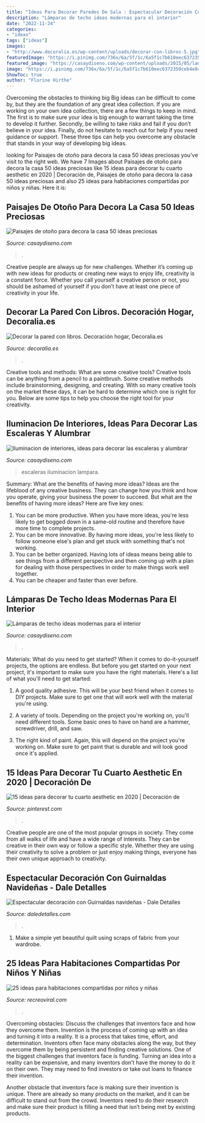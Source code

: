 ```yaml
---
title: "Ideas Para Decorar Paredes De Sala : Espectacular Decoración Con Guirnaldas Navideñas"
description: "Lámparas de techo ideas modernas para el interior"
date: "2022-11-24"
categories:
- "ideas"
tags: ["ideas"]
images:
- "http://www.decoralia.es/wp-content/uploads/decorar-con-libros-5.jpg"
featuredImage: "https://i.pinimg.com/736x/6a/5f/1c/6a5f1c7b610eec6372359ceb4e8c93bd.jpg"
featured_image: "https://casaydiseno.com/wp-content/uploads/2015/05/lamparas-de-techo-ideas-modernas-habitacion-juvenil.jpeg"
image: "https://i.pinimg.com/736x/6a/5f/1c/6a5f1c7b610eec6372359ceb4e8c93bd.jpg"
ShowToc: true
author: "Florine Hirthe"
---
```



Overcoming the obstacles to thinking big
Big ideas can be difficult to come by, but they are the foundation of any great idea collection. If you are working on your own idea collection, there are a few things to keep in mind. The first is to make sure your idea is big enough to warrant taking the time to develop it further. Secondly, be willing to take risks and fail if you don’t believe in your idea. Finally, do not hesitate to reach out for help if you need guidance or support. These three tips can help you overcome any obstacle that stands in your way of developing big ideas.

	

		
looking for Paisajes de otoño para decora la casa 50 ideas preciosas you've visit to the right web. We have 7 Images about Paisajes de otoño para decora la casa 50 ideas preciosas like 15 ideas para decorar tu cuarto aesthetic en 2020 | Decoración de, Paisajes de otoño para decora la casa 50 ideas preciosas and also 25 ideas para habitaciones compartidas por niños y niñas. Here it is:
		
    
## Paisajes De Otoño Para Decora La Casa 50 Ideas Preciosas

<img loading=lazy src="https://casaydiseno.com/wp-content/uploads/2015/07/paisajes-de-otono-decoracion-entrada-casa-preciosa.jpeg" onerror="this.onerror=null;this.src='https://tse2.mm.bing.net/th?id=OIP.gMbcL0LuAuxXD3AjvA-HVgHaJ3&amp;pid=15.1';" alt="Paisajes de otoño para decora la casa 50 ideas preciosas">

_Source: casaydiseno.com_

>. 

	

Creative people are always up for new challenges. Whether it’s coming up with new ideas for products or creating new ways to enjoy life, creativity is a constant force. Whether you call yourself a creative person or not, you should be ashamed of yourself if you don’t have at least one piece of creativity in your life.

    
## Decorar La Pared Con Libros. Decoración Hogar, Decoralia.es

<img loading=lazy src="http://www.decoralia.es/wp-content/uploads/decorar-con-libros-5.jpg" onerror="this.onerror=null;this.src='https://tse3.mm.bing.net/th?id=OIP.9Ijs-f1xnCqVKYUXzhYfQwHaJ4&amp;pid=15.1';" alt="Decorar la pared con libros. Decoración hogar, Decoralia.es">

_Source: decoralia.es_

>. 

	

Creative tools and methods: What are some creative tools?
Creative tools can be anything from a pencil to a paintbrush. Some creative methods include brainstorming, designing, and creating. With so many creative tools on the market these days, it can be hard to determine which one is right for you. Below are some tips to help you choose the right tool for your creativity.

    
## Iluminacion De Interiores, Ideas Para Decorar Las Escaleras Y Alumbrar

<img loading=lazy src="https://casaydiseno.com/wp-content/uploads/2018/08/lampara-de-piso-minimalista-escaleras-resized.jpg" onerror="this.onerror=null;this.src='https://tse1.mm.bing.net/th?id=OIP.osoOZTMI7QSdKq8UKmqQnAHaLG&amp;pid=15.1';" alt="Iluminacion de interiores, ideas para decorar las escaleras y alumbrar">

_Source: casaydiseno.com_

>escaleras iluminacion lampara. 

	

Summary: What are the benefits of having more ideas?
Ideas are the lifeblood of any creative business. They can change how you think and how you operate, giving your business the power to succeed. But what are the benefits of having more ideas? Here are five key ones:
1. You can be more productive. When you have more ideas, you're less likely to get bogged down in a same-old routine and therefore have more time to complete projects.
2. You can be more innovative. By having more ideas, you're less likely to follow someone else's plan and get stuck with something that's not working.
3. You can be better organized. Having lots of ideas means being able to see things from a different perspective and then coming up with a plan for dealing with those perspectives in order to make things work well together.
4. You can be cheaper and faster than ever before.

    
## Lámparas De Techo Ideas Modernas Para El Interior

<img loading=lazy src="https://casaydiseno.com/wp-content/uploads/2015/05/lamparas-de-techo-ideas-modernas-habitacion-juvenil.jpeg" onerror="this.onerror=null;this.src='https://tse2.mm.bing.net/th?id=OIP.UTLxHq8RSKRcWOY1mDgojAHaLH&amp;pid=15.1';" alt="Lámparas de techo ideas modernas para el interior">

_Source: casaydiseno.com_

>. 

	

Materials: What do you need to get started?
When it comes to do-it-yourself projects, the options are endless. But before you get started on your next project, it's important to make sure you have the right materials. Here's a list of what you'll need to get started:
1. A good quality adhesive. This will be your best friend when it comes to DIY projects. Make sure to get one that will work well with the material you're using.

2. A variety of tools. Depending on the project you're working on, you'll need different tools. Some basic ones to have on hand are a hammer, screwdriver, drill, and saw.

3. The right kind of paint. Again, this will depend on the project you're working on. Make sure to get paint that is durable and will look good once it's applied.


    
## 15 Ideas Para Decorar Tu Cuarto Aesthetic En 2020 | Decoración De

<img loading=lazy src="https://i.pinimg.com/736x/6a/5f/1c/6a5f1c7b610eec6372359ceb4e8c93bd.jpg" onerror="this.onerror=null;this.src='https://tse4.mm.bing.net/th?id=OIP.rkzh-ilJne6-X5v012UMDwHaJ3&amp;pid=15.1';" alt="15 ideas para decorar tu cuarto aesthetic en 2020 | Decoración de">

_Source: pinterest.com_

>. 

	

Creative people are one of the most popular groups in society. They come from all walks of life and have a wide range of interests. They can be creative in their own way or follow a specific style. Whether they are using their creativity to solve a problem or just enjoy making things, everyone has their own unique approach to creativity.

    
## Espectacular Decoración Con Guirnaldas Navideñas - Dale Detalles

<img loading=lazy src="https://www.daledetalles.com/wp-content/uploads/2020/09/girnaldas-navideñas14.jpg" onerror="this.onerror=null;this.src='https://tse4.mm.bing.net/th?id=OIP.GKyCL3T7yMklVHfZJANRugHaJ4&amp;pid=15.1';" alt="Espectacular decoración con Guirnaldas navideñas - Dale Detalles">

_Source: daledetalles.com_

>. 

	

1. Make a simple yet beautiful quilt using scraps of fabric from your wardrobe.

    
## 25 Ideas Para Habitaciones Compartidas Por Niños Y Niñas

<img loading=lazy src="https://www.recreoviral.com/wp-content/uploads/2015/10/Creativas-habitaciones-compartidas-por-niños-y-niñas-13.jpg" onerror="this.onerror=null;this.src='https://tse1.mm.bing.net/th?id=OIP.WJcSvUb9MypUyjopaPKATAHaFP&amp;pid=15.1';" alt="25 ideas para habitaciones compartidas por niños y niñas">

_Source: recreoviral.com_

>. 

	

Overcoming obstacles: Discuss the challenges that inventors face and how they overcome them.
Invention is the process of coming up with an idea and turning it into a reality. It is a process that takes time, effort, and determination. Inventors often face many obstacles along the way, but they overcome them by being persistent and finding creative solutions.
One of the biggest challenges that inventors face is funding. Turning an idea into a reality can be expensive, and many inventors don’t have the money to do it on their own. They may need to find investors or take out loans to finance their invention.

Another obstacle that inventors face is making sure their invention is unique. There are already so many products on the market, and it can be difficult to stand out from the crowd. Inventors need to do their research and make sure their product is filling a need that isn’t being met by existing products.

